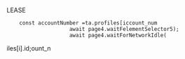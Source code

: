 

LEASE

        const accountNumber =ta.profiles[iccount_num
                        await page4.waitFelementSelector5);
                        await page4.waitForNetworkIdle(
iles[i].id;ount_n
